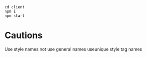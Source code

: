     cd client
    npm i
    npm start


# Cautions
Use style names not use general names useunique style tag names
